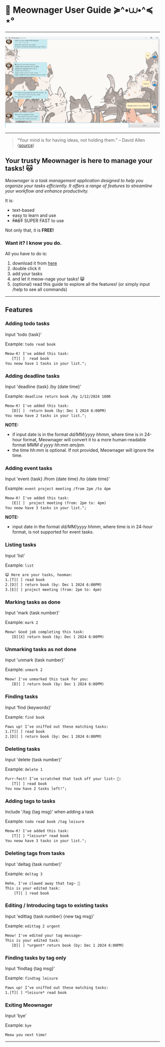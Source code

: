 # 🐾 Meownager User Guide ≽^•⩊•^≼ ⋆°

---

![Meownager in action](./Ui.png)

---

> “Your mind is for having ideas, not holding them.” – David Allen ([source](https://dansilvestre.com/productivity-quotes))

## Your trusty Meownager is here to manage your tasks! 🐱

*Meownager is a task management application designed to help you organize your tasks efficiently. 
It offers a range of features to streamline your workflow and enhance productivity.*

It is:
- text-based
- easy to learn and use
- ~~FAST~~ SUPER FAST to use
  
Not only that, it is **FREE!**

### Want it? I know you do. 
All you have to do is:
1. download it from [here](https://nus-cs2103-ay2526s1.github.io/website/schedule/week4/project.html)
2. double click it
3. add your tasks
4. and let it meow-nage your tasks! 😸
5. (optional) read this guide to explore all the features! (or simply input /help to see all commands)

---

## Features

### Adding todo tasks

Input 'todo {task}'

Example: `todo read book`



```
Meow-K! I've added this task:
   [T][ ]  read book  
You neow have 1 tasks in your list.";
```

### Adding deadline tasks
Input 'deadline {task} /by {date time}'

Example: `deadline return book /by 1/12/2024 1800`
```
Meow-K! I've added this task:
   [D][ ]  return book (by: Dec 1 2024 6:00PM)
You neow have 2 tasks in your list.";
```
**NOTE:**  
* if input date is in the format _dd/MM/yyyy hhmm_, where time is in 24-hour format,
Meownager will convert it to a more human-readable format _MMM d yyyy hh:mm am/pm_.
* the time _hh:mm_ is optional. If not provided, Meownager will ignore the time.

### Adding event tasks
Input 'event {task} /from {date time} /to {date time}'

Example: `event project meeting /from 2pm /to 4pm`
```
Meow-K! I've added this task:
   [E][ ]  project meeting (from: 2pm to: 4pm)
You neow have 3 tasks in your list.";   
```

**NOTE:**
* input date in the format _dd/MM/yyyy hhmm_, where time is in 24-hour format,
  is not supported for event tasks.

### Listing tasks
Input 'list'

Example: `list`
```
😺 Here are your tasks, hooman:
1.[T][ ] read book
2.[D][ ] return book (by: Dec 1 2024 6:00PM)
3.[E][ ] project meeting (from: 2pm to: 4pm)
```

### Marking tasks as done
Input 'mark {task number}'

Example: `mark 2`
```
Meow! Good job completing this task:
   [D][X] return book (by: Dec 1 2024 6:00PM)
```

### Unmarking tasks as not done
Input 'unmark {task number}'    

Example: `unmark 2`
```
Meow! I've unmarked this task for you:
   [D][ ] return book (by: Dec 1 2024 6:00PM)
``` 

### Finding tasks
Input 'find {keywords}'

Example: `find book`
```
Paws up! I’ve sniffed out these matching tasks:
1.[T][ ] read book
2.[D][ ] return book (by: Dec 1 2024 6:00PM)
```

### Deleting tasks
Input 'delete {task number}'

Example: `delete 1`
```
Purr-fect! I’ve scratched that task off your list~ 🐾:
   [T][ ] read book
You now have 2 tasks left!";
```

### Adding tags to tasks
Include '/tag {tag msg}' when adding a task

Example: `todo read book /tag leisure`
```
Meow-K! I've added this task:
   [T][ ] *leisure* read book
You neow have 3 tasks in your list.";
``` 

### Deleting tags from tasks
Input 'deltag {task number}'

Example: `deltag 3`
```
Hehe, I've clawed away that tag~ 🐾 
This is your edited task:
    [T][ ] read book
```

### Editing / Introducing tags to existing tasks
Input 'edittag {task number} {new tag msg}'

Example: `edittag 2 urgent`
```
Meow! I've edited your tag message~ 
This is your edited task:
   [D][ ] *urgent* return book (by: Dec 1 2024 6:00PM)
``` 

### Finding tasks by tag only
Input 'findtag {tag msg}'

Example: `findtag leisure`
```
Paws up! I’ve sniffed out these matching tasks:
1.[T][ ] *leisure* read book
``` 

### Exiting Meownager
Input 'bye'

Example: `bye`
```
Meow you next time!
```
---






